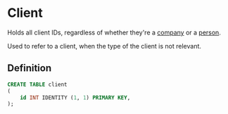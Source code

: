 # Client

Holds all client IDs, regardless of whether they're a [company](client_company) or a [person](client_person).

Used to refer to a client, when the type of the client is not relevant.

## Definition

```sql
CREATE TABLE client
(
    id INT IDENTITY (1, 1) PRIMARY KEY,
);
```